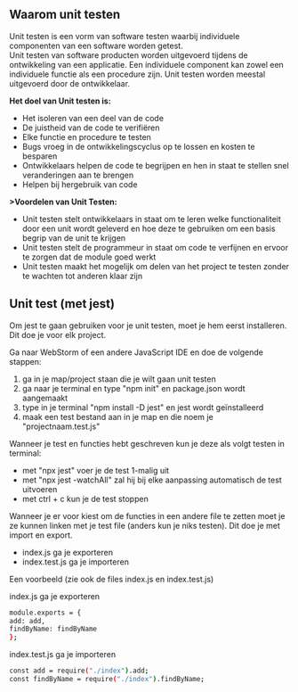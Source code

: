 ## Waarom unit testen
Unit testen is een vorm van software testen waarbij individuele componenten van een software worden getest.<br/>
Unit testen van software producten worden uitgevoerd tijdens de ontwikkeling van een applicatie. Een individuele component kan zowel een individuele functie als een procedure zijn. Unit testen worden meestal uitgevoerd door de ontwikkelaar.

<b>Het doel van Unit testen is:</b>
- Het isoleren van een deel van de code
- De juistheid van de code te verifiëren
- Elke functie en procedure te testen
- Bugs vroeg in de ontwikkelingscyclus op te lossen en kosten te besparen
- Ontwikkelaars helpen de code te begrijpen en hen in staat te stellen snel veranderingen aan te brengen
- Helpen bij hergebruik van code

<b>>Voordelen van Unit Testen:</b>
- Unit testen stelt ontwikkelaars in staat om te leren welke functionaliteit door een unit wordt geleverd en hoe deze te gebruiken om een basis begrip van de unit te krijgen
- Unit testen stelt de programmeur in staat om code te verfijnen en ervoor te zorgen dat de module goed werkt
- Unit testen maakt het mogelijk om delen van het project te testen zonder te wachten tot anderen klaar zijn


## Unit test (met jest)
Om jest te gaan gebruiken voor je unit testen, moet je hem eerst installeren. Dit doe je voor elk project.

Ga naar WebStorm of een andere JavaScript IDE en doe de volgende stappen:
1. ga in je map/project staan die je wilt gaan unit testen 
2. ga naar je terminal en type "npm init" en package.json wordt aangemaakt
3. type in je terminal "npm install -D jest" en jest wordt geïnstalleerd
4. maak een test bestand aan in je map en die noem je "projectnaam.test.js"

Wanneer je test en functies hebt geschreven kun je deze als volgt testen in terminal:
- met "npx jest" voer je de test 1-malig uit 
- met "npx jest -watchAll" zal hij bij elke aanpassing automatisch de test uitvoeren 
- met ctrl + c kun je de test stoppen

Wanneer je er voor kiest om de functies in een andere file te zetten moet je ze kunnen linken met je test file (anders kun je niks testen). Dit doe je met import en export.
* index.js ga je exporteren
* index.test.js ga je importeren

Een voorbeeld (zie ook de files index.js en index.test.js)<br/>

index.js ga je exporteren
```bash
module.exports = {
add: add,
findByName: findByName
};
```

index.test.js ga je importeren
```bash
const add = require("./index").add;
const findByName = require("./index").findByName;
```